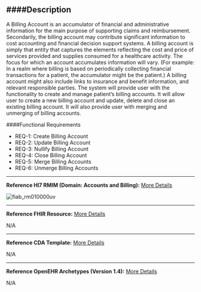 ####Description
--------------
A Billing Account is an accumulator of financial and administrative information for the main purpose of supporting claims and reimbursement. Secondarily, the billing account may contribute significant information to cost accounting and financial decision support systems. A billing account is simply that entity that captures the elements reflecting the cost and price of services provided and supplies consumed for a healthcare activity. The focus for which an account accumulates information will vary. (For example: In a realm where billing is based on periodically collecting financial transactions for a patient, the accumulator might be the patient.) A billing account might also include links to insurance and benefit information, and relevant responsible parties. 
The system will provide user with the functionality to create and manage patient’s billing accounts. It will allow user to create a new billing account and update, delete and close an existing billing account. It will also provide user with merging and unmerging of billing accounts. 


####Functional Requirements
* REQ-1:	Create Billing Account
* REQ-2:	Update Billing Account
* REQ-3:  Nullify Billing Account
* REQ-4:  Close Billing Account
* REQ-5:  Merge Billing Accounts   
* REQ-6:  Unmerge Billing Accounts

_______________________________________________________________
**Reference Hl7 RMIM (Domain: Accounts and Billing):**
[More Details](http://www.hl7.org/implement/standards/product_brief.cfm?product_id=306) 

![fiab_rm010000uv](https://f.cloud.github.com/assets/5391320/1798109/c14f46d2-6b2b-11e3-883e-fb07792e242d.png)

_______________________________________________________________
**Reference FHIR Resource:**
[More Details](http://www.hl7.org/implement/standards/fhir/resourcelist.html)

N/A
_______________________________________________________________
**Reference CDA Template:**
[More Details](http://www.hl7.org/Special/committees/structure/index.cfm)

N/A
_______________________________________________________________
**Reference OpenEHR Archetypes (Version 1.4):**
[More Details](http://www.openehr.org/ckm/)

N/A
